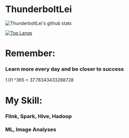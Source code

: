 # ThunderboltLei

![ThunderboltLei's github stats](https://github-readme-stats.vercel.app/api?username=ThunderboltLei&show_icons=true&theme=radical) 

[![Top Langs](https://github-readme-stats.vercel.app/api/top-langs/?username=ThunderboltLei&layout=compact)](https://github.com/ThunderboltLei/github-readme-stats)

# Remember:
### Learn more every day and be closer to success
1.01 ^365 = 37.78343433288728

# My Skill:
###    Flink, Spark, Hive, Hadoop
###    ML, Image Analyses
